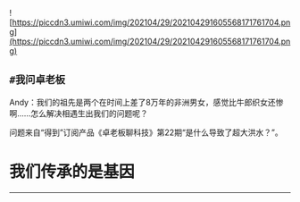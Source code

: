 ![https://piccdn3.umiwi.com/img/202104/29/202104291605568171761704.png](https://piccdn3.umiwi.com/img/202104/29/202104291605568171761704.png)

## `#我问卓老板`

Andy：我们的祖先是两个在时间上差了8万年的非洲男女，感觉比牛郎织女还惨啊……怎么解决相遇生出我们的问题呢？

问题来自“得到”订阅产品《卓老板聊科技》第22期“是什么导致了超大洪水？”。

# 我们传承的是基因

---
